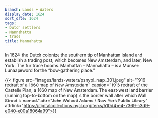 ```yaml
---
branch: Lands + Waters
display_date: 1624
sort_date: 1624
tags:
- Dutch settlers
- Mannahatta
- trade
title: Mannahatta
---
```


In 1624, the Dutch colonize the southern tip of Manhattan Island and establish a trading post, which becomes New Amsterdam, and later, New York. The fur trade booms. Manhattan – Mannahatta – is a Munsee Lunaapeword for the “bow-gathering place.”

{{< figure src="images/lands-waters/psnypl_map_301.jpeg" alt="1916 redraft of a 1660 map of New Amsterdam" caption="1916 redraft of the Castello Plan, a 1660 map of New Amsterdam. The east-west land barrier (running top-to-bottom on the map) is the border wall after which Wall Street is named." attr="John Wolcott Adams / New York Public Library" attrlink="https://digitalcollections.nypl.org/items/510d47e4-7369-a3d9-e040-e00a18064a99">}}